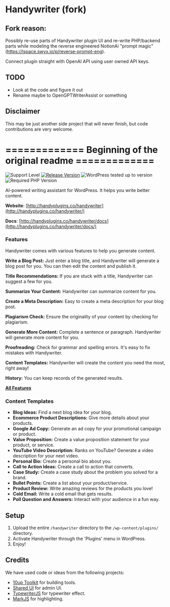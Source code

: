 # Handywriter (fork)

## Fork reason:

Possibly re-use parts of Handywriter plugin UI and re-write PHP/backend parts while modeling the reverse engineered NotionAi "prompt magic" (https://lspace.swyx.io/p/reverse-prompt-eng).

Connect plugin straight with OpenAI API using user owned API keys.

## TODO
- Look at the code and figure it out
- Rename maybe to OpenGPTWriterAssist or something

## Disclaimer

This may be just another side project that will never finish, but code contributions are very welcome.

# ============= Beginning of the original readme =============

![Support Level](https://img.shields.io/badge/support-active-green.svg) [![Release Version](https://img.shields.io/wordpress/plugin/v/handywriter?label=Release%20Version)](https://github.com/HandyPlugins/handywriter/releases) ![WordPress tested up to version](https://img.shields.io/wordpress/plugin/tested/handywriter?label=WordPress) ![Required PHP Version](https://img.shields.io/wordpress/plugin/required-php/handywriter?label=PHP)

AI-powered writing assistant for WordPress. It helps you write better content.

__Website__: [http://handyplugins.co/handywriter](http://handyplugins.co/handywriter/)

__Docs__: [http://handyplugins.co/handywriter/docs](http://handyplugins.co/handywriter/docs/)

### Features

Handywriter comes with various features to help you generate content.

__Write a Blog Post:__ Just enter a blog title, and Handywriter will generate a blog post for you. You can then edit the content and publish it.

__Title Recommendations:__ If you are stuck with a title, Handywriter can suggest a few for you.

__Summarize Your Content:__ Handywriter can summarize content for you.

__Create a Meta Description:__ Easy to create a meta description for your blog post.

__Plagiarism Check:__ Ensure the originality of your content by checking for plagiarism.

__Generate More Content:__ Complete a sentence or paragraph. Handywriter will generate more content for you.

__Proofreading:__ Check for grammar and spelling errors. It's easy to fix mistakes with Handywriter.

__Content Templates:__ Handywriter will create the content you need the most, right away!

__History:__ You can keep records of the generated results.

**[All Features](https://handyplugins.co/handywriter/features/)**

### Content Templates

- __Blog Ideas:__ Find a next blog idea for your blog.
- __Ecommerce Product Descriptions:__ Give more details about your products.
- __Google Ad Copy:__ Generate an ad copy for your promotional campaign or product.
- __Value Proposition:__ Create a value proposition statement for your product, or service.
- __YouTube Video Description:__ Ranks on YouTube? Generate a video description for your next video.
- __Personal Bio:__ Create a personal bio about you.
- __Call to Action Ideas:__ Create a call to action that converts.
- __Case Study:__ Create a case study about the problem you solved for a brand.
- __Bullet Points:__ Create a list about your product/service.
- __Product Review:__ Write amazing reviews for the products you love!
- __Cold Email:__ Write a cold email that gets results.
- __Poll Question and Answers:__ Interact with your audience in a fun way.


## Setup
1. Upload the entire `/handywriter` directory to the `/wp-content/plugins/` directory.
2. Activate Handywriter through the 'Plugins' menu in WordPress.
3. Enjoy!

## Credits

We have used code or ideas from the following projects:

* [10up Toolkit](https://github.com/10up/10up-toolkit) for building tools.
* [Shared UI](https://github.com/wpmudev/shared-ui) for admin UI.
* [TypewriterJS](https://www.npmjs.com/package/typewriter-effect) for typewriter effect.
* [MarkJS](https://github.com/julmot/mark.js/) for highlighting.
